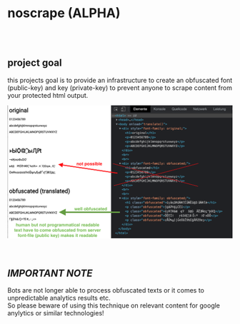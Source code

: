 # noscrape (ALPHA)

<br />
<br />


## project goal

this projects goal is to provide an infrastructure to create an obfuscated font (public-key) and key (private-key) to prevent anyone to scrape content from your protected html output.

<img src="./docs/demo.png">


<br />
<br />
<br />

## _IMPORTANT NOTE_

Bots are not longer able to process obfuscated texts or it comes to unpredictable analytics results etc. 
<br>
So please beware of using this technique on relevant content for google anylytics or similar technologies!

<br />
<br />
<br />
<br />




